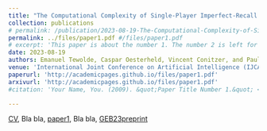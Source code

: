 ```yaml
---
title: "The Computational Complexity of Single-Player Imperfect-Recall Games"
collection: publications
# permalink: /publication/2023-08-19-The-Computational-Complexity-of-Single-Player-Imperfect-Recall-Games
permalink: ../files/paper1.pdf #/files/paper1.pdf 
# excerpt: 'This paper is about the number 1. The number 2 is left for future work.'
date: 2023-08-19
authors: Emanuel Tewolde, Caspar Oesterheld, Vincent Conitzer, and Paul W. Goldberg
venue: 'International Joint Conference on Artificial Intelligence (IJCAI) 2023'
paperurl: 'http://academicpages.github.io/files/paper1.pdf'
arxivurl: 'http://academicpages.github.io/files/paper1.pdf'
#citation: 'Your Name, You. (2009). &quot;Paper Title Number 1.&quot; <i>Journal 1</i>. 1(1).'

---
```


<a href=" ../files/CV_Emanuel_Tewolde_26_04_23.pdf " target="_blank"  rel="noopener noreferrer">CV</a>, Bla bla, <a href=" ../files/paper1.pdf " target="_blank"  rel="noopener noreferrer">paper1</a>, Bla bla, <a href=" ../files/GEB23preprint.pdf " target="_blank"  rel="noopener noreferrer">GEB23preprint</a>